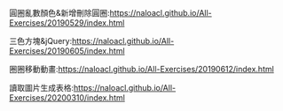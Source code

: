 ﻿
圓圈亂數顏色&新增刪除圓圈:https://naloacl.github.io/All-Exercises/20190529/index.html

三色方塊&jQuery:https://naloacl.github.io/All-Exercises/20190605/index.html

圈圈移動動畫:https://naloacl.github.io/All-Exercises/20190612/index.html

讀取圖片生成表格:https://naloacl.github.io/All-Exercises/20200310/index.html
